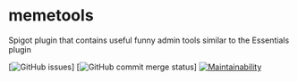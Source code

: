# memetools
Spigot plugin that contains useful funny admin tools similar to the Essentials plugin

[![GitHub issues](https://img.shields.io/github/issues/michaelpeterswa/memetools.svg)]
[![GitHub commit merge status](https://img.shields.io/github/commit-status/michaelpeterswa/memetools/master/master.svg)]
[![Maintainability](https://api.codeclimate.com/v1/badges/24f5d182a933f6e6a669/maintainability)](https://codeclimate.com/github/michaelpeterswa/memetools/maintainability)
